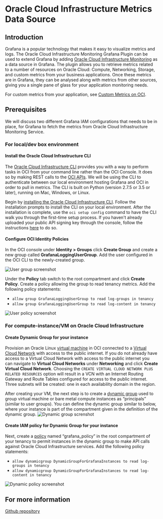 # Oracle Cloud Infrastructure Metrics Data Source 

## Introduction

Grafana is a popular technology that makes it easy to visualize metrics and logs. 
The Oracle Cloud Infrastructure Monitoring Grafana Plugin can be used to extend Grafana by adding [Oracle Cloud Infrastructure Monitoring](https://docs.cloud.oracle.com/en-us/iaas/Content/Monitoring/Concepts/monitoringoverview.htm) as a data source in Grafana. 
The plugin allows you to retrieve metrics related to a number of resources on Oracle Cloud: Compute, Networking, Storage, and custom metrics from your business applications. 
Once these metrics are in Grafana, they can be analysed along with metrics from other sources, giving you a single pane of glass for your application monitoring needs. 

For custom metrics from your application, see [Custom Metrics on OCI](https://docs.cloud.oracle.com/en-us/iaas/Content/Monitoring/Tasks/publishingcustommetrics.htm).
## Prerequisites

We will discuss two different Grafana IAM configurations that needs to be in place, for Grafana to fetch the metrics from Oracle Cloud Infrastructure Monitoring Service. 

### For local/dev box environment
#### Install the Oracle Cloud Infrastructure CLI 

The [Oracle Cloud Infrastructure CLI](https://docs.cloud.oracle.com/iaas/Content/API/Concepts/cliconcepts.htm) provides you with a way to perform tasks in OCI from your command line rather than the OCI Console. It does so by making REST calls to the [OCI APIs](https://docs.cloud.oracle.com/iaas/Content/API/Concepts/usingapi.htm). We will be using the CLI to authenticate between our local environment hosting Grafana and OCI in order to pull in metrics. The CLI is built on Python (version 2.7.5 or 3.5 or later), running on Mac, Windows, or Linux.

Begin by [installing the Oracle Cloud Infrastructure CLI](https://docs.cloud.oracle.com/iaas/Content/API/SDKDocs/cliinstall.htm). Follow the installation prompts to install the CLI on your local environment. After the installation is complete, use the `oci setup config` command to have the CLI walk you through the first-time setup process. If you haven't already uploaded your public API signing key through the console, follow the instructions [here](https://docs.us-phoenix-1.oraclecloud.com/Content/API/Concepts/apisigningkey.htm#How2) to do so. 

#### Configure OCI Identity Policies

In the OCI console under **Identity > Groups** click **Create Group** and create a new group called **GrafanaLoggingUserGroup**. Add the user configured in the OCI CLI to the newly-created group. 

![User group screenshot](https://raw.githubusercontent.com/oracle/oci-grafana-plugin/master/docs/images/usrGp.png)

Under the **Policy** tab switch to the root compartment and click **Create Policy**. Create a policy allowing the group to read tenancy metrics. Add the following policy statements:

- `allow group GrafanaLoggingUserGroup to read log-groups in tenancy`
- `allow group GrafanaLoggingUserGroup to read log-content in tenancy`

![User policy screenshot](https://raw.githubusercontent.com/oracle/oci-grafana-plugin/master/docs/images/usrPolicy.png)
### For compute-instance/VM on Oracle Cloud Infrastructure
#### Create Dynamic Group for your instance 
Provision an Oracle Linux [virtual machine](https://docs.cloud.oracle.com/iaas/Content/Compute/Concepts/computeoverview.htm) in OCI connected to a [Virtual Cloud Network](https://docs.cloud.oracle.com/iaas/Content/Network/Tasks/managingVCNs.htm) with access to the public internet. If you do not already have access to a Virtual Cloud Network with access to the public internet you can navigate to **Virtual Cloud Networks** under **Networking** and click **Create Virtual Cloud Network**. Choosing the `CREATE VIRTUAL CLOUD NETWORK PLUS RELATED RESOURCES` option will result in a VCN with an Internet Routing Gateway and Route Tables configured for access to the public internet. Three subnets will be created: one in each availability domain in the region.

After creating your VM, the next step is to create a [dynamic group](https://docs.cloud.oracle.com/iaas/Content/Identity/Tasks/managingdynamicgroups.htm) used to group virtual machine or bare metal compute instances as “principals” (similar to user groups).
You can define the dynamic group similar to below, where your instance is part of the compartment given in the definition of the dynamic group.
![Dynamic group screnshot](https://raw.githubusercontent.com/oracle/oci-grafana-plugin/master/docs/images/dgGroup.png)
#### Create IAM policy for Dynamic Group for your instance 

Next, create a [policy](https://docs.cloud.oracle.com/iaas/Content/Identity/Concepts/policygetstarted.htm) named “grafana_policy” in the root compartment of your tenancy to permit instances in the dynamic group to make API calls against Oracle Cloud Infrastructure services. Add the following policy statements:

* `allow dynamicgroup DynamicGroupForGrafanaInstances to read log-groups in tenancy`
* `allow dynamicgroup DynamicGroupForGrafanaInstances to read log-content in tenancy`

![Dynamic policy screenshot](https://raw.githubusercontent.com/oracle/oci-grafana-plugin/master/docs/images/dgPolicy.png?raw=true)

## For more information
[Github repository](https://github.com/oracle/oci-grafana-plugin)

